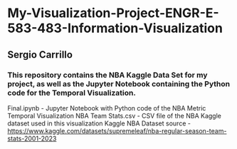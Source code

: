 # My-Visualization-Project-ENGR-E-583-483-Information-Visualization
## Sergio Carrillo

### This repository contains the NBA Kaggle Data Set for my project, as well as the Jupyter Notebook containing the Python code for the Temporal Visualization.

Final.ipynb - Jupyter Notebook with Python code of the NBA Metric Temporal Visualization
NBA Team Stats.csv - CSV file of the NBA Kaggle dataset used in this visualization
Kaggle NBA Dataset source - https://www.kaggle.com/datasets/supremeleaf/nba-regular-season-team-stats-2001-2023 
